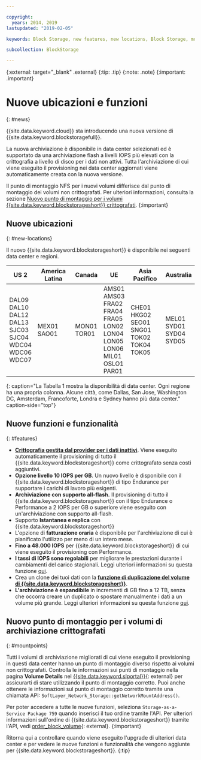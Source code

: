 ```yaml
---

copyright:
  years: 2014, 2019
lastupdated: "2019-02-05"

keywords: Block Storage, new features, new locations, Block Storage, mount point changes, select data centers, ISCSI,

subcollection: BlockStorage

---
```

{:external: target="_blank" .external}
{:tip: .tip}
{:note: .note}
{:important: .important}

# Nuove ubicazioni e funzioni
{: #news}

{{site.data.keyword.cloud}} sta introducendo una nuova versione di {{site.data.keyword.blockstoragefull}}.

La nuova archiviazione è disponibile in data center selezionati ed è supportato da una archiviazione flash a livelli IOPS più elevati con la crittografia a livello di disco per i dati non attivi. Tutta l'archiviazione di cui viene eseguito il provisioning nei data center aggiornati viene automaticamente creata con la nuova versione.

Il punto di montaggio NFS per i nuovi volumi differisce dal punto di montaggio dei volumi non crittografati. Per ulteriori informazioni, consulta la sezione [Nuovo punto di montaggio per i volumi {{site.data.keyword.blockstorageshort}} crittografati](#mountpoints).
{:important}

## Nuove ubicazioni
{: #new-locations}

Il nuovo {{site.data.keyword.blockstorageshort}} è disponibile nei seguenti data center e regioni.

|US 2|America Latina|Canada|UE |Asia Pacifico|Australia|
|-----|-----|-----|-----|-----|------|
| DAL09<br >DAL10<br />DAL12<br />DAL13<br />SJC03<br />SJC04<br />WDC04<br />WDC06<br />WDC07 | MEX01<br />SAO01 | MON01<br />TOR01  | AMS01<br />AMS03<br />FRA02<br />FRA04<br />FRA05<br />LON02<br />LON04<br />LON05<br />LON06<br />MIL01<br />OSLO1<br />PAR01 | CHE01<br />HKG02<br />SEO01<br />SNG01<br />TOK02<br />TOK04<br />TOK05 | MEL01<br />SYD01<br />SYD04<br />SYD05 |
{: caption="La Tabella 1 mostra la disponibilità di data center. Ogni regione ha una propria colonna. Alcune città, come Dallas, San Jose, Washington DC, Amsterdam, Francoforte, Londra e Sydney hanno più data center." caption-side="top"}


## Nuove funzioni e funzionalità
{: #features}

- **[Crittografia gestita dal provider per i dati inattivi](/docs/infrastructure/BlockStorage?topic=BlockStorage-encryption)**.
  Viene eseguito automaticamente il provisioning di tutto il {{site.data.keyword.blockstorageshort}} come crittografato senza costi aggiuntivi.
- **Opzione livello 10 IOPS per GB**.
  Un nuovo livello è disponibile con il {{site.data.keyword.blockstorageshort}} di tipo Endurance per supportare i carichi di lavoro più esigenti.
- **Archiviazione con supporto all-flash.**
  Il provisioning di tutto il {{site.data.keyword.blockstorageshort}} con il tipo Endurance o Performance a 2 IOPS per GB o superiore viene eseguito con un'archiviazione con supporto all-flash.
- Supporto **Istantanea e replica** con {{site.data.keyword.blockstorageshort}}
- L'opzione di **fatturazione oraria** è disponibile per l'archiviazione di cui è pianificato l'utilizzo per meno di un intero mese.
- **Fino a 48.000 IOPS** per {{site.data.keyword.blockstorageshort}} di cui viene eseguito il provisioning con Performance.
- **I tassi di IOPS sono regolabili** per migliorare le prestazioni durante i cambiamenti del carico stagionali. Leggi ulteriori informazioni su questa funzione [qui](/docs/infrastructure/BlockStorage?topic=BlockStorage-adjustingIOPS).
- Crea un clone dei tuoi dati con la **[funzione di duplicazione del volume di {{site.data.keyword.blockstorageshort}}](/docs/infrastructure/BlockStorage?topic=BlockStorage-duplicatevolume)**.
- **L'archiviazione è espandibile** in incrementi di GB fino a 12 TB, senza che occorra creare un duplicato o spostare manualmente i dati a un volume più grande. Leggi ulteriori informazioni su questa funzione [qui](/docs/infrastructure/BlockStorage?topic=BlockStorage-expandingcapacity).

## Nuovo punto di montaggio per i volumi di archiviazione crittografati
{: #mountpoints}

Tutti i volumi di archiviazione migliorati di cui viene eseguito il provisioning in questi data center hanno un punto di montaggio diverso rispetto ai volumi non crittografati. Controlla le informazioni sui punti di montaggio nella pagina **Volume Details** nel [{{site.data.keyword.slportal}}](https://control.softlayer.com/){: external} per assicurarti di stare utilizzando il punto di montaggio corretto. Puoi anche ottenere le informazioni sul punto di montaggio corretto tramite una chiamata API: `SoftLayer_Network_Storage::getNetworkMountAddress()`.

Per poter accedere a tutte le nuove funzioni, seleziona `Storage-as-a-Service Package 759` quando inserisci il tuo ordine tramite l'API. Per ulteriori informazioni sull'ordine di {{site.data.keyword.blockstorageshort}} tramite l'API, vedi [order_block_volume](https://softlayer-python.readthedocs.io/en/latest/api/managers/block/#SoftLayer.managers.block.BlockStorageManager.order_block_volume){: external}.
{:important}

Ritorna qui a controllare quando viene eseguito l'upgrade di ulteriori data center e per vedere le nuove funzioni e funzionalità che vengono aggiunte per {{site.data.keyword.blockstorageshort}}.
{:tip}
